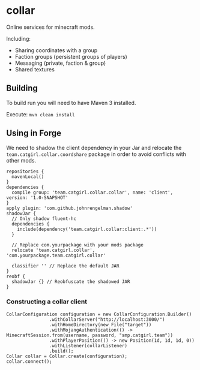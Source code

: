 # collar

Online services for minecraft mods.

Including:
* Sharing coordinates with a group
* Faction groups (persistent groups of players)
* Messaging (private, faction & group)
* Shared textures

## Building
To build run you will need to have Maven 3 installed. 

Execute:
`mvn clean install`

## Using in Forge

We need to shadow the client dependency in your Jar and relocate the `team.catgirl.collar.coordshare` package
in order to avoid conflicts with other mods.

```
repositories {
  mavenLocal()
}
dependencies {
  compile group: 'team.catgirl.collar.collar', name: 'client', version: '1.0-SNAPSHOT'
}
apply plugin: 'com.github.johnrengelman.shadow'
shadowJar {
  // Only shadow fluent-hc
  dependencies {
    include(dependency('team.catgirl.collar:client:.*'))
  }

  // Replace com.yourpackage with your mods package
  relocate 'team.catgirl.collar', 'com.yourpackage.team.catgirl.collar'

  classifier '' // Replace the default JAR
}
reobf {
  shadowJar {} // Reobfuscate the shadowed JAR
}
```

### Constructing a collar client

```
CollarConfiguration configuration = new CollarConfiguration.Builder()
                .withCollarServer("http://localhost:3000/")
                .withHomeDirectory(new File("target"))
                .withMojangAuthentication(() -> MinecraftSession.from(username, password, "smp.catgirl.team"))
                .withPlayerPosition(() -> new Position(1d, 1d, 1d, 0))
                .withListener(collarListener)
                .build();
Collar collar = Collar.create(configuration);
collar.connect();
```
